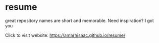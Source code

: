 # resume
great repository names are short and memorable. Need inspiration? I got you


Click to visit website: https://amarhisaac.github.io/resume/
